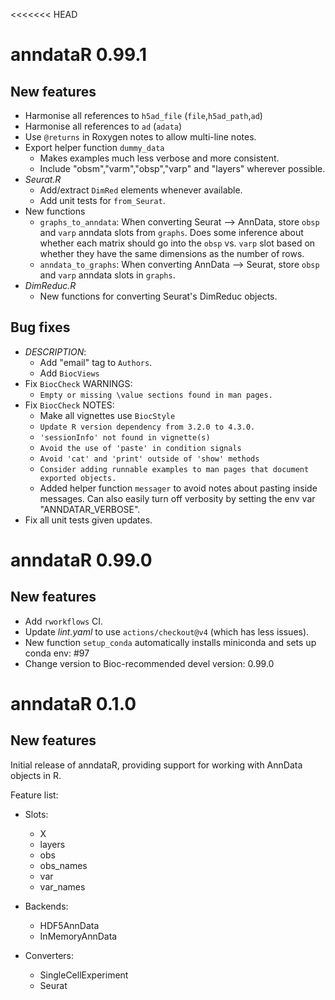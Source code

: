 <<<<<<< HEAD
# anndataR 0.99.1

## New features

* Harmonise all references to `h5ad_file` (`file`,`h5ad_path`,`ad`)
* Harmonise all references to `ad` (`adata`)
* Use `@returns` in Roxygen notes to allow multi-line notes.
* Export helper function `dummy_data`
  - Makes examples much less verbose and more consistent.
  - Include "obsm","varm","obsp","varp" and "layers" wherever possible.
* *Seurat.R*
  - Add/extract `DimRed` elements whenever available.
  - Add unit tests for `from_Seurat`.
* New functions
  - `graphs_to_anndata`:  When converting Seurat --> AnnData, 
    store `obsp` and `varp` anndata slots from `graphs`. Does some inference 
    about whether each matrix should go into the `obsp` vs. `varp` slot based 
    on whether they have the same dimensions as the number of rows. 
  - `anndata_to_graphs`: When converting AnnData --> Seurat, 
    store `obsp` and `varp` anndata slots in `graphs`. 
* *DimReduc.R*
  - New functions for converting Seurat's DimReduc objects.
  

## Bug fixes

* *DESCRIPTION*:
  - Add "email" tag to `Authors`.
  - Add `BiocViews`
* Fix `BiocCheck` WARNINGS:
  - `Empty or missing \value sections found in man pages.`
* Fix `BiocCheck` NOTES:
  - Make all vignettes use `BiocStyle`
  - `Update R version dependency from 3.2.0 to 4.3.0.`
  - `'sessionInfo' not found in vignette(s)`
  - `Avoid the use of 'paste' in condition signals` 
  - `Avoid 'cat' and 'print' outside of 'show' methods`
  - `Consider adding runnable examples to man pages that document exported objects.`
  - Added helper function `messager` to avoid notes about pasting inside messages.
    Can also easily turn off verbosity by setting the env var "ANNDATAR_VERBOSE".
* Fix all unit tests given updates.

# anndataR 0.99.0

## New features

- Add `rworkflows` CI.
- Update *lint.yaml* to use `actions/checkout@v4` (which has less issues).
- New function `setup_conda` automatically installs miniconda 
  and sets up conda env: #97
- Change version to Bioc-recommended devel version: 0.99.0

# anndataR 0.1.0

## New features

Initial release of anndataR, providing support for working with AnnData objects in R.

Feature list:

* Slots:
  - X
  - layers
  - obs
  - obs_names
  - var
  - var_names

* Backends:
  - HDF5AnnData
  - InMemoryAnnData

* Converters:
  - SingleCellExperiment
  - Seurat
